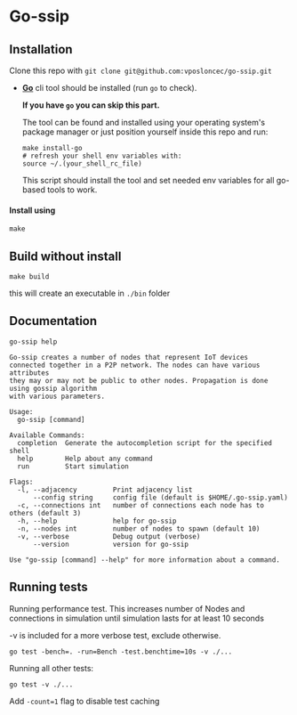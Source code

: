 # Go-ssip

## Installation
Clone this repo with `git clone git@github.com:vposloncec/go-ssip.git`

* [**Go**](https://golang.org/cmd/go/) cli tool should be installed (run `go` to check).

  **If you have `go` you can skip this part.**

  The tool can be found and installed using your operating system's package manager or just
  position yourself inside this repo and run:
  ```shell
  make install-go
  # refresh your shell env variables with:
  source ~/.(your_shell_rc_file)

  ```
  This script should install the tool and set needed env variables for all go-based tools to work.

#### Install using
```shell
make
```

## Build without install
```shell
make build
```
this will create an executable in `./bin` folder


## Documentation
`go-ssip help`
```
Go-ssip creates a number of nodes that represent IoT devices
connected together in a P2P network. The nodes can have various attributes
they may or may not be public to other nodes. Propagation is done using gossip algorithm
with various parameters.

Usage:
  go-ssip [command]

Available Commands:
  completion  Generate the autocompletion script for the specified shell
  help        Help about any command
  run         Start simulation

Flags:
  -l, --adjacency         Print adjacency list
      --config string     config file (default is $HOME/.go-ssip.yaml)
  -c, --connections int   number of connections each node has to others (default 3)
  -h, --help              help for go-ssip
  -n, --nodes int         number of nodes to spawn (default 10)
  -v, --verbose           Debug output (verbose)
      --version           version for go-ssip

Use "go-ssip [command] --help" for more information about a command.
```

## Running tests

Running performance test. This increases number of Nodes and connections in
simulation until simulation lasts for at least 10 seconds

-v is included for a more verbose test, exclude otherwise.

```
go test -bench=. -run=Bench -test.benchtime=10s -v ./...
```

Running all other tests:

```
go test -v ./...
```

Add `-count=1` flag to disable test caching


